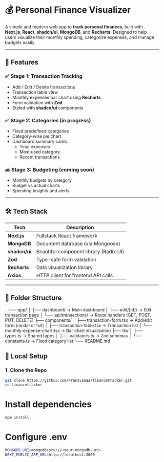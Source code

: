 # 💰 Personal Finance Visualizer

A simple and modern web app to **track personal finances**, built with **Next.js**, **React**, **shadcn/ui**, **MongoDB**, and **Recharts**. Designed to help users visualize their monthly spending, categorize expenses, and manage budgets easily.

---

## 🚀 Features

### ✅ Stage 1: Transaction Tracking

- Add / Edit / Delete transactions
- Transaction table view
- Monthly expenses bar chart using **Recharts**
- Form validation with **Zod**
- Styled with **shadcn/ui** components

### ✅ Stage 2: Categories (in progress)

- Fixed predefined categories
- Category-wise pie chart
- Dashboard summary cards:
  - Total expenses
  - Most used category
  - Recent transactions

### 🔜 Stage 3: Budgeting (coming soon)

- Monthly budgets by category
- Budget vs actual charts
- Spending insights and alerts

---

## 🛠 Tech Stack

| Tech         | Description                            |
|--------------|----------------------------------------|
| **Next.js**  | Fullstack React framework              |
| **MongoDB**  | Document database (via Mongoose)       |
| **shadcn/ui**| Beautiful component library (Radix UI) |
| **Zod**      | Type-safe form validation              |
| **Recharts** | Data visualization library             |
| **Axios**    | HTTP client for frontend API calls     |

---

## 📁 Folder Structure

.
├── app/
│ ├── dashboard/ → Main dashboard
│ ├── edit/[id]/ → Edit transaction page
│ └── api/transactions/ → Route handlers (GET, POST, PUT, DELETE)
├── components/
│ ├── transaction-form.tsx → Add/edit form (modal or full)
│ ├── transaction-table.tsx → Transaction list
│ └── monthly-expense-chart.tsx → Bar chart visualization
├── lib/
│ ├── types.ts → Shared types
│ ├── validators.ts → Zod schemas
│ └── constants.ts → Fixed category list
└── README.md

## 🧪 Local Setup

### 1. Clone the Repo

```bash
git clone https://github.com/Pranavaaaa/financetracker.git
cd financetracker
```

# Install dependencies

```bash
npm install
```

# Configure .env

```bash
MONGODB_URI=mongodb+srv://<your-mongodb-uri>
NEXT_PUBLIC_APP_URL=http://localhost:3000
```
